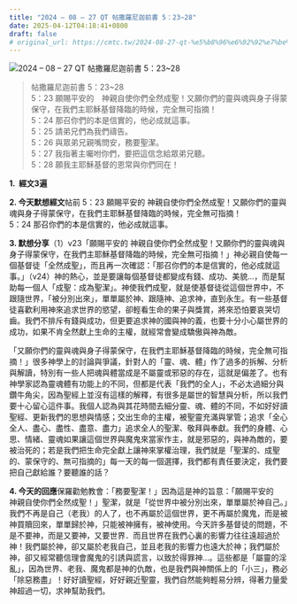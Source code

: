 ```yaml
---
title: "2024 – 08 – 27 QT 帖撒羅尼迦前書 5：23~28"
date: 2025-04-12T04:18:41+0800
draft: false
# original_url: https://cmtc.tw/2024-08-27-qt-%e5%b8%96%e6%92%92%e7%be%85%e5%b0%bc%e8%bf%a6%e5%89%8d%e6%9b%b8-5%ef%bc%9a2328
---
```


![2024 – 08 – 27 QT 帖撒羅尼迦前書 5：23\~28](/images/qt.jpg  "2024 – 08 – 27 QT 帖撒羅尼迦前書 5：23\~28")

> 帖撒羅尼迦前書 5：23\~28  
> 5：23 願賜平安的　神親自使你們全然成聖！又願你們的靈與魂與身子得蒙保守，在我們主耶穌基督降臨的時候，完全無可指摘！  
> 5：24 那召你們的本是信實的，他必成就這事。  
> 5：25 請弟兄們為我們禱告。  
> 5：26 與眾弟兄親嘴問安，務要聖潔。  
> 5：27 我指著主囑咐你們，要把這信念給眾弟兄聽。  
> 5：28 願我主耶穌基督的恩常與你們同在！

**1.  經文3遍**

**2. 今天默想經文**帖前 5：23 願賜平安的 神親自使你們全然成聖！又願你們的靈與魂與身子得蒙保守，在我們主耶穌基督降臨的時候，完全無可指摘！  
5：24 那召你們的本是信實的，他必成就這事。

**3. 默想分享**（1）v23「願賜平安的 神親自使你們全然成聖！又願你們的靈與魂與身子得蒙保守，在我們主耶穌基督降臨的時候，完全無可指摘！」神必親自使每一個基督徒「全然成聖」，而且再一次確認：「那召你們的本是信實的，他必成就這事。」（v24）神的熱心，並是要讓每個基督徒都變成有錢、成功、美貌…，而是幫助每一個人「成聖：成為聖潔」。神使我們成聖，就是使基督徒從這個世界中，不跟隨世界，「被分別出來」，單單屬於神、跟隨神、追求神，直到永生。有一些基督徒喜歡利用神來追求世界的慾望，卻輕看生命的果子與獎賞，將來恐怕要哀哭切齒。我們不排斥有錢與成功，但更要追求神的國與神的義，也要十分小心屬世界的成功，如果不肯全然獻上生命的主權，就經常會變成驕傲與神為敵。

「又願你們的靈與魂與身子得蒙保守，在我們主耶穌基督降臨的時候，完全無可指摘！」很多神學上的討論與爭議，針對人的「靈、魂、體」作了過多的拆解、分析與解讀，特別有一些人把魂與體當成是不屬靈或邪惡的存在，這就是偏差了。也有神學家認為靈魂體有功能上的不同，但都是代表「我們的全人」，不必太過細分與鑽牛角尖，因為聖經上並沒有這樣的解釋，有很多是屬世的智慧與分析，所以我們要十心留心這件事。我個人認為與其花時間去細分靈、魂、體的不同，不如好好讀聖經、更新我們的思想與情感；交出生命的主權，被聖靈充滿與掌管；追求「全心全人、盡心、盡性、盡意、盡力」追求全人的聖潔、敬拜與奉獻。我們的身體、心思、情緒、靈魂如果讓這個世界與魔鬼來當家作主，就是邪惡的，與神為敵的，要被治死的；若是我們把生命完全獻上讓神來掌權治理，我們就是「聖潔的、成聖的、蒙保守的、無可指摘的」每一天的每一個選擇，我們都有責任要決定，我們要把自己獻給誰？要聽誰的話？

**4. 今天的回應**保羅勸勉教會：「務要聖潔！」因為這是神的旨意：「願賜平安的　神親自使你們全然成聖！」聖潔，就是「從世界中被分別出來，單單屬於神自己。」我們不再是自己（老我）的人了，也不再屬於這個世界，更不再屬於魔鬼，而是被神買贖回來，單單歸於神，只能被神擁有，被神使用。今天許多基督徒的問題，不是不要神，而是又要神，又要世界．而且世界在我們心裏的影響力往往遠超過於神！我們屬於神，卻又屬於老我自己，並且老我的影響力也遠大於神；我們屬於神，卻又經常聽信理會魔鬼的引誘與謊言，以致於得罪神…。這些都是「屬靈的淫亂」，因為世界、老我、魔鬼都是神的仇敵，也是我們與神關係上的「小三」，務必「除惡務盡」！好好讀聖經，好好親近聖靈，我們自然能夠輕易分辨，得著力量愛神超過一切，求神幫助我們。